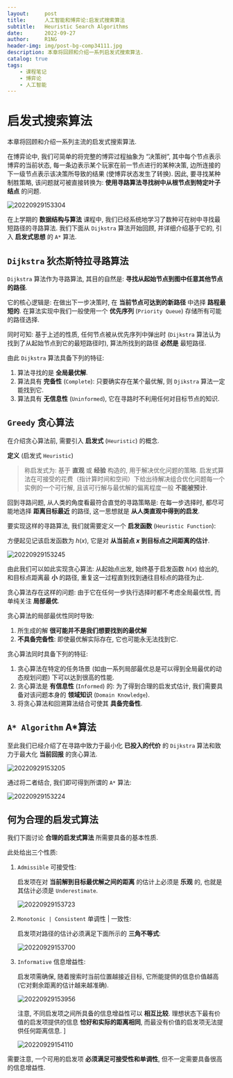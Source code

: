 ```yaml
---
layout:     post
title:      人工智能和博弈论:启发式搜索算法
subtitle:   Heuristic Search Algorithms
date:       2022-09-27
author:     R1NG
header-img: img/post-bg-comp34111.jpg
description: 本章将回顾和介绍一系列启发式搜索算法.
catalog: true
tags:
    - 课程笔记
    - 博弈论
    - 人工智能
---
```


# 启发式搜索算法

本章将回顾和介绍一系列主流的启发式搜索算法.

在博弈论中, 我们可简单的将完整的博弈过程抽象为 “决策树”, 其中每个节点表示博弈的当前状态, 每一条边表示某个玩家在前一节点进行的某种决策, 边所连接的下一级节点表示该决策所导致的结果 (使博弈状态发生了转换). 因此, 要寻找某种制胜策略, 该问题就可被直接转换为: **使用寻路算法寻找树中从根节点到特定叶子结点** 的问题.

![20220929153304](https://cdn.jsdelivr.net/gh/KirisameR/KirisameR.github.io/img/blogpost_images/20220929153304.png)

在上学期的 **数据结构与算法** 课程中, 我们已经系统地学习了数种可在树中寻找最短路径的寻路算法. 我们下面从 `Dijkstra` 算法开始回顾, 并详细介绍基于它的, 引入 **启发式思想** 的 `A*` 算法.

## `Dijkstra` 狄杰斯特拉寻路算法

`Dijkstra` 算法作为寻路算法, 其目的自然是: **寻找从起始节点到图中任意其他节点的路径**. 

它的核心逻辑是: 在做出下一步决策时, 在 **当前节点可达到的新路径** 中选择 **路程最短的**. 在算法实现中我们一般使用一个 **优先序列** (`Priority Queue`) 存储所有可能的路径选择. 

同时可知: 基于上述的性质, 任何节点被从优先序列中弹出时 (`Dijkstra` 算法认为找到了从起始节点到它的最短路径时), 算法所找到的路径 **必然是** 最短路径.

由此 `Dijkstra` 算法具备下列的特征:

1. 算法寻找的是 **全局最优解**.
2. 算法具有 **完备性** (`Complete`): 只要确实存在某个最优解, 则 `Djikstra` 算法一定能找到它.
3. 算法具有 **无信息性** (`Uninformed`), 它在寻路时不利用任何对目标节点的知识.

## `Greedy` 贪心算法

在介绍贪心算法前, 需要引入 **启发式** (`Heuristic`) 的概念. 

**定义** (启发式 `Heuristic`)
> 称启发式为: 基于 **直观** 或 **经验** 构造的, 用于解决优化问题的策略. 启发式算法在可接受的花费（指计算时间和空间）下给出待解决组合优化问题每一个实例的一个可行解, 且该可行解与最优解的偏离程度一般 **不能被预计**.

回到寻路问题, 从人类的角度看最符合直觉的寻路策略是: 在每一步选择时, 都尽可能地选择 **距离目标最近** 的路径, 这一思想就是 **从人类直观中得到的启发**.

要实现这样的寻路算法, 我们就需要定义一个 **启发函数** (`Heuristic Function`):

方便起见记该启发函数为 $h(x)$, 它是对 **从当前点 $x$ 到目标点之间距离的估计**.

![20220929153245](https://cdn.jsdelivr.net/gh/KirisameR/KirisameR.github.io/img/blogpost_images/20220929153245.png)

由此我们可以如此实现贪心算法: 从起始点出发, 始终基于启发函数 $h(x)$ 给出的, 和目标点距离最 **小** 的路径, 重复这一过程直到找到通往目标点的路径为止.

贪心算法存在这样的问题: 由于它在任何一步执行选择时都不考虑全局最优性, 而单纯关注 **局部最优**.

贪心算法的局部最优性同时导致:

1. 所生成的解 **很可能并不是我们想要找到的最优解**
2. **不具备完备性**: 即使最优解实际存在, 它也可能永无法找到它.

贪心算法同时具备下列的特征:
1. 贪心算法在特定的任务场景 (如由一系列局部最优总是可以得到全局最优的动态规划问题) 下可以达到很高的性能. 
2. 贪心算法是 **有信息性** (`Informed`) 的: 为了得到合理的启发式估计, 我们需要具备对该问题本身的 **领域知识** (`Domain Knowledge`).
3. 将贪心算法和回溯算法结合可使其 **具备完备性**.

## `A* Algorithm` A*算法

至此我们已经介绍了在寻路中致力于最小化 **已投入的代价** 的 `Dijkstra` 算法和致力于最大化 **当前回报** 的贪心算法.

![20220929153205](https://cdn.jsdelivr.net/gh/KirisameR/KirisameR.github.io/img/blogpost_images/20220929153205.png)

通过将二者结合, 我们即可得到所谓的 `A*` 算法:

![20220929153224](https://cdn.jsdelivr.net/gh/KirisameR/KirisameR.github.io/img/blogpost_images/20220929153224.png)

## 何为合理的启发式算法

我们下面讨论 **合理的启发式算法** 所需要具备的基本性质. 

此处给出三个性质:

1. `Admissible` 可接受性: 
    
    启发项在对 **当前解到目标最优解之间的距离** 的估计上必须是 **乐观** 的, 也就是其估计必须是 `Underestimate`.

    ![20220929153723](https://cdn.jsdelivr.net/gh/KirisameR/KirisameR.github.io/img/blogpost_images/20220929153723.png)

2. `Monotonic | Consistent` 单调性 | 一致性: 
    
    启发项对路径的估计必须满足下面所示的 **三角不等式**:

    ![20220929153700](https://cdn.jsdelivr.net/gh/KirisameR/KirisameR.github.io/img/blogpost_images/20220929153700.png)

3. `Informative` 信息增益性:
   
   启发项需确保, 随着搜索时当前位置越接近目标, 它所能提供的信息价值越高 (它对剩余距离的估计越来越准确).

   ![20220929153956](https://cdn.jsdelivr.net/gh/KirisameR/KirisameR.github.io/img/blogpost_images/20220929153956.png)

   注意, 不同启发项之间所具备的信息增益性可以 **相互比较**. 理想状态下最有价值的启发项提供的信息 **恰好和实际的距离相同**, 而最没有价值的启发项无法提供任何距离信息. ]

   ![20220929154110](https://cdn.jsdelivr.net/gh/KirisameR/KirisameR.github.io/img/blogpost_images/20220929154110.png)


需要注意, 一个可用的启发项 **必须满足可接受性和单调性**, 但不一定需要具备很高的信息增益性. 